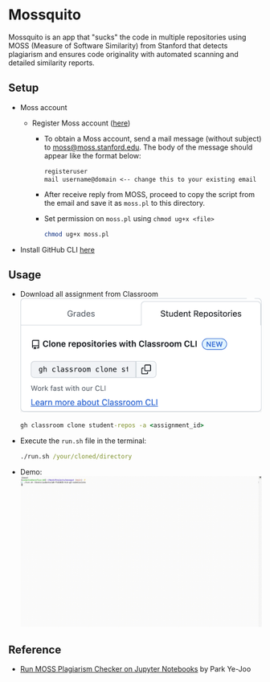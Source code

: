 # Mossquito

Mossquito is an app that "sucks" the code in multiple repositories using MOSS (Measure of Software Similarity) from Stanford that detects plagiarism and ensures code originality with automated scanning and detailed similarity reports.

## Setup

- Moss account

  - Register Moss account ([here](https://theory.stanford.edu/~aiken/moss/))

    - To obtain a Moss account, send a mail message (without subject) to <moss@moss.stanford.edu>. The body of the message should appear like the format below:

      ```text
      registeruser
      mail username@domain <-- change this to your existing email
      ```

    - After receive reply from MOSS, proceed to copy the script from the email and save it as `moss.pl` to this directory.
    - Set permission on `moss.pl` using `chmod ug+x <file>`

      ```bash
      chmod ug+x moss.pl
      ```

- Install GitHub CLI [here](https://github.com/cli/cli#installation)

## Usage

- Download all assignment from Classroom
  ![alt text](image.png)

  ```cmd
  gh classroom clone student-repos -a <assignment_id>
  ```

- Execute the `run.sh` file in the terminal:

  ```cmd
  ./run.sh /your/cloned/directory
  ```

- Demo:
![alt text](demo.gif)

## Reference

- [Run MOSS Plagiarism Checker on Jupyter Notebooks](https://park.is/blog_posts/20230420_running_moss_plagiarism_checker)
  by Park Ye-Joo
